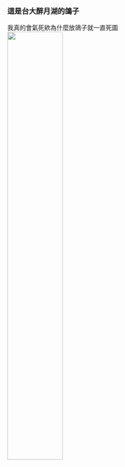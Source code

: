 ### 這是台大醉月湖的鴿子
我真的會氣死欸為什麼放鴿子就一直死圖
<img src="https://imgur.com/a/IPxN309" width = "50%"/>
<!--
**creeperjong/creeperjong** is a ✨ _special_ ✨ repository because its `README.md` (this file) appears on your GitHub profile.

Here are some ideas to get you started:

- 🔭 I’m currently working on ...
- 🌱 I’m currently learning ...
- 👯 I’m looking to collaborate on ...
- 🤔 I’m looking for help with ...
- 💬 Ask me about ...
- 📫 How to reach me: ...
- 😄 Pronouns: ...
- ⚡ Fun fact: ...
-->
